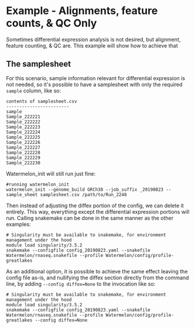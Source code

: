 # Example - Alignments, feature counts, & QC Only

Sometimes differential expression analysis is not desired, but alignment, feature counting, & QC are. This example will show how to achieve that

## The samplesheet

For this scenario, sample information relevant for differential expression is not needed, so it's possible to have a samplesheet with only the required `sample` column, like so:

    contents of samplesheet.csv
    ------------------------
    sample
    Sample_222221
    Sample_222222
    Sample_222223
    Sample_222224
    Sample_222225
    Sample_222226
    Sample_222227
    Sample_222228
    Sample_222229
    Sample_222230

Watermelon_init will still run just fine:

    #running watermelon_init
    watermelon_init --genome_build GRCh38 --job_suffix _20190823 --sample_sheet samplesheet.csv /path/to/Run_2248

Then instead of adjusting the diffex portion of the config, we can delete it entirely. This way, everything except the differential expression portions will run. Calling snakemake can be done in the same manner as the other examples:

    # Singularity must be available to snakemake, for environment management under the hood
    module load singularity/3.5.2
    snakemake --configfile config_20190823.yaml --snakefile Watermelon/rnaseq.snakefile --profile Watermelon/config/profile-greatlakes

As an additional option, it is possible to achieve the same effect leaving the config file as-is, and nullifying the diffex section directly from the command line, by adding `--config diffex=None` to the invocation like so:

    # Singularity must be available to snakemake, for environment management under the hood
    module load singularity/3.5.2
    snakemake --configfile config_20190823.yaml --snakefile Watermelon/rnaseq.snakefile --profile Watermelon/config/profile-greatlakes --config diffex=None
